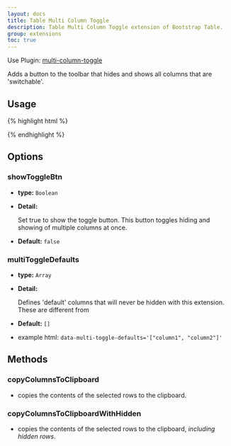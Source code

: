 ```yaml
---
layout: docs
title: Table Multi Column Toggle
description: Table Multi Column Toggle extension of Bootstrap Table.
group: extensions
toc: true
---
```


Use Plugin: [multi-column-toggle](https://github.com/wenzhixin/bootstrap-table/tree/develop/src/extensions/multi-column-toggle)

Adds a button to the toolbar that hides and shows all columns that are 'switchable'.

## Usage

{% highlight html %}
<script src="extensions/multi-column-toggle/bootstrap-table-multi-toggle.js"></script>
{% endhighlight %}

## Options

### showToggleBtn

- **type:** `Boolean`

- **Detail:**

   Set true to show the toggle button. This button toggles hiding and showing of multiple columns at once.

- **Default:** `false`

### multiToggleDefaults

- **type:** `Array`

- **Detail:**

   Defines 'default' columns that will never be hidden with this extension. These are different from

- **Default:** `[]`
* example html: `data-multi-toggle-defaults='["column1", "column2"]'`

## Methods

### copyColumnsToClipboard

* copies the contents of the selected rows to the clipboard.

### copyColumnsToClipboardWithHidden

* copies the contents of the selected rows to the clipboard, *including hidden rows*.
